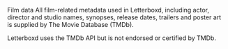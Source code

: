 Film data
All film-related metadata used in Letterboxd, including actor, director and studio names, synopses, release dates, trailers and poster art is supplied by The Movie Database (TMDb).


Letterboxd uses the TMDb API but is not endorsed or certified by TMDb.